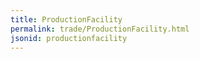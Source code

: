 ```yaml
---
title: ProductionFacility
permalink: trade/ProductionFacility.html
jsonid: productionfacility
---
```

